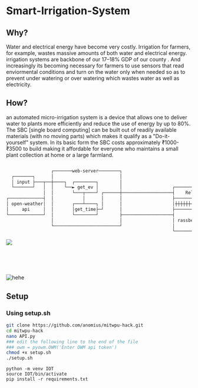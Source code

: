# Smart-Irrigation-System



## Why?
Water and electrical energy have become very costly. Irrigation for farmers, for example, wastes massive amounts of both water and electrical energy.  irrigation systems are backbone of our  17–18% GDP of our county . And increasingly its becoming necessary for farmers to use sensors that read enviormental conditions and turn on the water only when needed so as to prevent under watering or over watering  which wastes water as well as electricity.

## How?
an automated micro-irrigation system is a device that allows one to deliver water to plants more efficiently and reduce the use of energy by up to 80%. The SBC [single board computing] can be built out of readily available materials (with no moving parts) which makes it qualify as a "Do-it-yourself" system. In its basic form the SBC costs approximately ₹1000-₹3500 to build making it affordable for everyone who maintains a small plant collection at home or a large farmland.




```bash

                 ┌───────web-server────────┐
  ┌───────┐      │                         │
  │ input ├───┬──┼────┐  ┌────────┐        │
  └───────┘   │  │    └──► get_ev │        │                   ┌──────────────┐
              │  │       └───┬────┘ ┌──────┼───────────────────┤    Relay     │
┌─────────────┤  │           │      │      │                   ├──────────────┤
│ open-weather│  │       ┌───┴────┐ │      │                   │┼┼┼┼┼┼┼┼┼┼┼┼┼┼│
│     api     │  │       │get_time├─┘      │                   ├──────────────┤
└─────────────┘  │       └────────┘        ├───────────────────┤              │
                 │                         │                   │ rassberry-pi │
                 └─────────────────────────┘                   │              │
                                                               └──────────────┘


```

![](Assets/arch-diagram.png)

<br>
<br>
<br>

![hehe](https://memeies.herokuapp.com/farming)

## Setup

### Using setup.sh
```bash
git clone https://github.com/anomius/mitwpu-hack.git
cd mitwpu-hack
nano API.py
### edit the following line to the end of the file
### owm = pyowm.OWM('Enter OWM api token')
chmod +x setup.sh
./setup.sh
```

```
python -m venv IOT
source IOT/bin/activate
pip install -r requirements.txt
```

